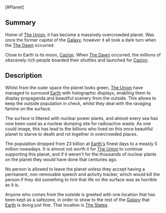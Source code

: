 [#Planet]

## Summary

Home of [The Union](../Factions/The%20Union.md), it has become a massively overcrowded planet. Was once the former capital of the [Galaxy](../Galaxy/Galaxy.md), however it all took a dark turn when the [The Dawn](../Large%20Events/The%20Dawn.md) occurred.

Close to Earth is its moon, [Cazion](Cazion.md). When [The Dawn](../Large%20Events/The%20Dawn.md) occurred, the millions of obscenely rich people boarded their shuttles and launched for [Cazion](Cazion.md).

## Description

Whilst from the outer space the planet looks green, [The Union](../Factions/The%20Union.md) have managed to surround [Earth](Earth.md) with holographic displays, enabling them to display propaganda and beautiful scenery from the outside. This allows to keep the outside population in check, whilst they deal with the ravaging famine on the surface.

The surface is littered with nuclear power plants, and almost every sea has now been used as a nuclear dumping site for radioactive waste. As one could image, this has lead to the billions who lived on this once beautiful planet to starve to death and rot together in overcrowded places.

The population dropped from 23 billion at [Earth's](Earth.md) finest days to a measly 5 million nowadays. It is almost not worth it for [The Union](../Factions/The%20Union.md) to continue supporting this planet, and if it weren't for the thousands of nuclear plants on the planet they would have done that centuries ago.

No person is allowed to leave the planet unless they accept having a permanent, non-removable speech and activity tracker, which would kill the person if they did something to hint that life on the surface was as horrible as it is.

Anyone who comes from the outside is greeted with one location that has been kept as a safezone, in order to show to the rest of the [Galaxy](../Galaxy/Galaxy.md) that [Earth](Earth.md) is doing just fine. That location is [The States](../Locations/The%20States.md).